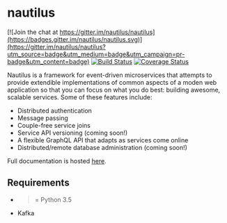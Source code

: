 # nautilus

[![Join the chat at https://gitter.im/nautilus/nautilus](https://badges.gitter.im/nautilus/nautilus.svg)](https://gitter.im/nautilus/nautilus?utm_source=badge&utm_medium=badge&utm_campaign=pr-badge&utm_content=badge)
[![Build Status](https://travis-ci.org/nautilus/nautilus.svg?branch=master)](https://travis-ci.org/nautilus/nautilus)
[![Coverage Status](https://coveralls.io/repos/github/nautilus/nautilus/badge.svg?branch=master)](https://coveralls.io/github/nautilus/nautilus?branch=master)

Nautilus is a framework for event-driven microservices that attempts to provide
extendible implementations of common aspects of a moden web application so that you can focus
on what you do best: building awesome, scalable services. Some of these features include:

* Distributed authentication
* Message passing
* Couple-free service joins
* Service API versioning (coming soon!)
* A flexible GraphQL API that adapts as services come online
* Distributed/remote database administration (coming soon!)

Full documentation is hosted [here](http://nautilus.github.io/nautilus/).

## Requirements
* >= Python 3.5
* Kafka
